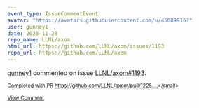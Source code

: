 ```yaml
---
event_type: IssueCommentEvent
avatar: "https://avatars.githubusercontent.com/u/45609916?"
user: gunney1
date: 2023-11-28
repo_name: LLNL/axom
html_url: https://github.com/LLNL/axom/issues/1193
repo_url: https://github.com/LLNL/axom
---
```


<a href='https://github.com/gunney1' target='_blank'>gunney1</a> commented on issue <a href='https://github.com/LLNL/axom/issues/1193' target='_blank'>LLNL/axom#1193</a>.

<small>Completed with PR https://github.com/LLNL/axom/pull/1225....</small>

<a href='https://github.com/LLNL/axom/issues/1193' target='_blank'>View Comment</a>